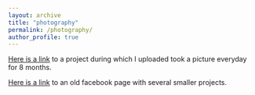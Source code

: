 ```yaml
---
layout: archive
title: "photography"
permalink: /photography/
author_profile: true
---
```


[Here is a link](https://fuji360.tumblr.com/archive) to a project during which I uploaded took a picture everyday for 8 months.

[Here is a link](https://www.facebook.com/jmourabarbosa/photos/?ref=page_internal&tab=album) to an old facebook page with several smaller projects.
